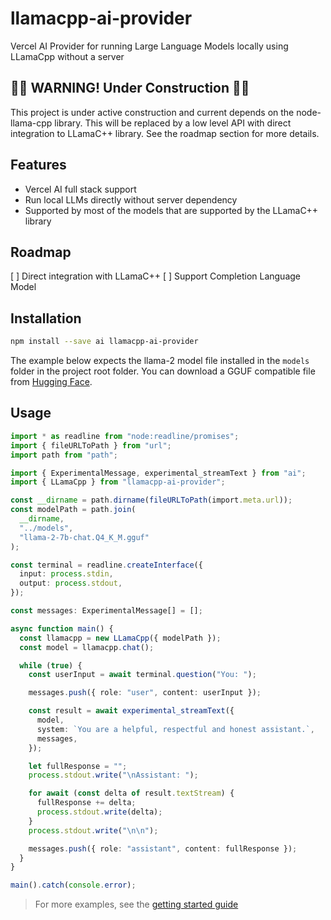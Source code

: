 # llamacpp-ai-provider

Vercel AI Provider for running Large Language Models locally using LLamaCpp without a server

## :construction::construction: WARNING! Under Construction :construction::construction:

This project is under active construction and current depends on the node-llama-cpp library. This will be replaced by a low level API with direct integration to LLamaC++ library. See the roadmap section for more details.

## Features

- Vercel AI full stack support
- Run local LLMs directly without server dependency
- Supported by most of the models that are supported by the LLamaC++ library

## Roadmap

[ ] Direct integration with LLamaC++
[ ] Support Completion Language Model

## Installation

```bash
npm install --save ai llamacpp-ai-provider
```

The example below expects the llama-2 model file installed in the `models` folder in the project root folder. You can download a GGUF compatible file from [Hugging Face](https://huggingface.co/TheBloke/Llama-2-7B-Chat-GGUF/tree/main).

## Usage

```typescript
import * as readline from "node:readline/promises";
import { fileURLToPath } from "url";
import path from "path";

import { ExperimentalMessage, experimental_streamText } from "ai";
import { LLamaCpp } from "llamacpp-ai-provider";

const __dirname = path.dirname(fileURLToPath(import.meta.url));
const modelPath = path.join(
  __dirname,
  "../models",
  "llama-2-7b-chat.Q4_K_M.gguf"
);

const terminal = readline.createInterface({
  input: process.stdin,
  output: process.stdout,
});

const messages: ExperimentalMessage[] = [];

async function main() {
  const llamacpp = new LLamaCpp({ modelPath });
  const model = llamacpp.chat();

  while (true) {
    const userInput = await terminal.question("You: ");

    messages.push({ role: "user", content: userInput });

    const result = await experimental_streamText({
      model,
      system: `You are a helpful, respectful and honest assistant.`,
      messages,
    });

    let fullResponse = "";
    process.stdout.write("\nAssistant: ");

    for await (const delta of result.textStream) {
      fullResponse += delta;
      process.stdout.write(delta);
    }
    process.stdout.write("\n\n");

    messages.push({ role: "assistant", content: fullResponse });
  }
}

main().catch(console.error);
```

> For more examples, see the [getting started guide](https://nnance.github.io/llamacpp-ai-provider/guide/)
